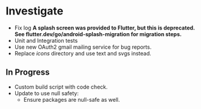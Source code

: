 # Investigate

- Fix log **A splash screen was provided to Flutter, but this is deprecated. See flutter.dev/go/android-splash-migration for migration steps.**
- Unit and Integration tests
- Use new OAuth2 gmail mailing service for bug reports.
- Replace _icons_ directory and use text and svgs instead.

## In Progress

- Custom build script with code check.
- Update to use null safety:
  - Ensure packages are null-safe as well.
